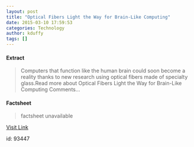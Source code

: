 ```yaml
---
layout: post
title: "Optical Fibers Light the Way for Brain-Like Computing"
date: 2015-03-10 17:59:53
categories: Technology
author: kduffy
tags: []
---
```



#### Extract
>Computers that function like the human brain could soon become a reality thanks to new research using optical fibers made of specialty glass.Read more about Optical Fibers Light the Way for Brain-Like Computing Comments...

#### Factsheet
>factsheet unavailable

[Visit Link](http://www.pddnet.com/news/2015/03/optical-fibers-light-way-brain-computing)

id:   93447


